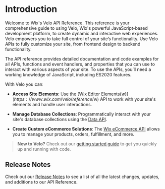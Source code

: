 # Introduction

Welcome to Wix's Velo API Reference. This reference is your comprehensive guide to using Velo, Wix's powerful JavaScript-based development platform, to create dynamic and interactive web experiences. Velo empowers you to take full control of your site’s functionality. Use Velo APIs to fully customize your site, from frontend design to backend functionality.

The API reference provides detailed documentation and code examples for all APIs, functions and event handlers, and properties that you can use to interact with various aspects of your site. To use the APIs, you’ll need a working knowledge of JavaScript, including ES2020 features. 

With Velo you can:


+ **Access Site Elements**: Use the [Wix Editor Elements($w)](https://www.wix.com/velo/reference/$w) API to work with your site's elements and handle user interactions.

+ **Manage Database Collections**: Programmatically interact with your site's database collections using the [Data API](https://www.wix.com/velo/reference/wix-data).

+ **Create Custom eCommerce Solutions**: The [Wix eCommerce API](https://www.wix.com/velo/reference/wix-ecom-backend) allows you to manage your products, orders, fulfillment, and more.

>**New to Velo?** Check out our [getting started guide](https://dev.wix.com/docs/develop-websites/articles/getting-started/getting-started-with-code) to get you quickly up and running with code.

## Release Notes

Check out our [Release Notes](https://www.wix.com/velo/reference/release-notes/release-notes) to see a list of all the latest changes, updates, and additions to our API Reference.
